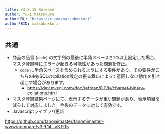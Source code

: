 ```yaml
---
title: v3.9.15 Release
author: Yuki Matsukura
authorURL: "https://x.com/matsubokkuri"
authorFBID: matsubokkuri
---
```


## 共通

- 商品の品番 (`code`) の文字列の最後に半角スペースを1つ以上設定した場合、マスタ登録時にエラーが起きる可能性があった問題を修正。
  - `code` に半角スペースを含められるようにする要件があり、その要件がこちらのMySQLのcollation設定の振る舞いによって意図しない動作を引き起こす場合があります。
    - https://dev.mysql.com/doc/refman/8.0/ja/charset-binary-collations.html
- マスタ登録結果ページにて、表示するデータが重い問題があり、表示項目を減らして対応しました。今後のデータに対して有効です。
- Javascriptライブラリ更新

https://github.com/tanomimaster/tanomimaster-www/compare/v3.9.14...v3.9.15

